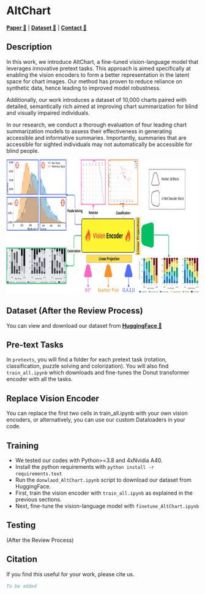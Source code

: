 # AltChart 

[**Paper 📃**]() | [**Dataset 📁**]() | [**Contact 📨**](https://www.linkedin.com/in/omar-moured/)

## Description
In this work, we introduce AltChart, a fine-tuned vision-language model that leverages innovative pretext tasks. This approach is aimed specifically at enabling the vision encoders to form a better representation in the latent space for chart images. Our method has proven to reduce reliance on synthetic data, hence leading to improved model robustness.

Additionally, our work introduces a dataset of 10,000 charts paired with detailed, semantically rich aimed at improving chart summarization for blind and visually impaired individuals.

In our research, we conduct a thorough evaluation of four leading chart summarization models to assess their effectiveness in generating accessible and informative summaries. Importantly, summaries that are accessible for sighted individuals may not automatically be accessible for blind people.

<p align="center">
 <img src="./teaser.png"  alt="teaser image for AltChart" width = 800px height = 350px >
</p>

## Dataset (After the Review Process)
You can view and download our dataset from  [**HuggingFace 🤗**]()

## Pre-text Tasks
In `pretexts`, you will find a folder for each pretext task (rotation, classification, puzzle solving and colorization). You will also find `train_all.ipynb` which downloads and fine-tunes the Donut transformer encoder with all the tasks. 

## Replace Vision Encoder
You can replace the first two cells in train_all.ipynb with your own vision encoders, or alternatively, you can use our custom Dataloaders in your code.

## Training
- We tested our codes with Python>=3.8 and 4xNvidia A40.
- Install the python requirements with ```python install -r requirements.text```
- Run the `donwlaod_AltChart.ipynb` script to download our dataset from HuggingFace.
- First, train the vision encoder with `train_all.ipynb` as explained in the previous sections.
- Next, fine-tune the vision-language model with `finetune_AltChart.ipynb`

## Testing 
(After the Review Process)

## Citation
If you find this useful for your work, please cite us.
```bibtex
To be added
```
